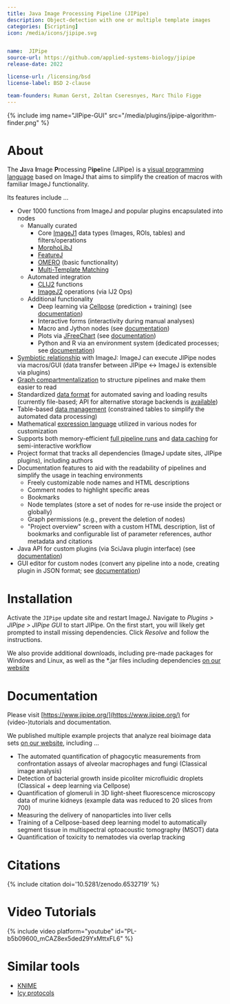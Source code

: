 ```yaml
---
title: Java Image Processing Pipeline (JIPipe)
description: Object-detection with one or multiple template images
categories: [Scripting]
icon: /media/icons/jipipe.svg


name:  JIPipe
source-url: https://github.com/applied-systems-biology/jipipe
release-date: 2022

license-url: /licensing/bsd
license-label: BSD 2-clause

team-founders: Ruman Gerst, Zoltan Cseresnyes, Marc Thilo Figge
---
```


{% include img name="JIPipe-GUI" src="/media/plugins/jipipe-algorithm-finder.png" %}

# About 

The **J**ava **I**mage **P**rocessing P**ipe**line (JIPipe) is a [visual programming language](https://en.wikipedia.org/wiki/Visual_programming_language) based on ImageJ that aims to simplify the creation of macros with familiar ImageJ functionality. 

Its features include ...

* Over 1000 functions from ImageJ and popular plugins encapsulated into nodes
  * Manually curated
    * Core [ImageJ1](https://imagej.net/software/imagej/) data types (Images, ROIs, tables) and filters/operations
    * [MorphoLibJ](https://imagej.net/plugins/morpholibj)
    * [FeatureJ](https://imagej.net/libs/imagescience)
    * [OMERO](https://imagej.net/software/omero) (basic functionality)
    * [Multi-Template Matching](https://imagej.net/plugins/multi-template-matching)
  * Automated integration
    * [CLIJ2](https://imagej.net/plugins/clij) functions
    * [ImageJ2](https://imagej.net/software/imagej2/index) operations (via IJ2 Ops)
  * Additional functionality
    * Deep learning via [Cellpose](https://www.cellpose.org/) (prediction + training) (see [documentation](https://www.jipipe.org/documentation/standard-library/cellpose/))
    * Interactive forms (interactivity during manual analyses)
    * Macro and Jython nodes (see [documentation](https://www.jipipe.org/documentation/standard-library/macro-node/))
    * Plots via [JFreeChart](https://www.jfree.org/jfreechart/) (see [documentation](https://www.jipipe.org/documentation/standard-library/plots-tables/))
    * Python and R via an environment system (dedicated processes; see [documentation](https://www.jipipe.org/documentation/standard-library/python/))
* [Symbiotic relationship](https://www.jipipe.org/documentation/imagej-integration/) with ImageJ: ImageJ can execute JIPipe nodes via macros/GUI (data transfer between JIPipe <-> ImageJ is extensible via plugins)
* [Graph compartmentalization](https://www.jipipe.org/documentation/create-pipelines/compartments/) to structure pipelines and make them easier to read
* Standardized [data format](https://www.jipipe.org/documentation-data-api/) for automated saving and loading results (currently file-based; API for alternative storage backends is [available](https://www.jipipe.org/apidocs/org/hkijena/jipipe/api/data/storage/package-summary.html))
* Table-based [data management](https://www.jipipe.org/documentation/basic-concepts/batch-processing/) (constrained tables to simplify the automated data processing)
* Mathematical [expression language](https://www.jipipe.org/documentation/create-pipelines/expressions/) utilized in various nodes for customization
* Supports both memory-efficient [full pipeline runs](https://www.jipipe.org/documentation/run-pipelines/run/) and [data caching](https://www.jipipe.org/documentation/run-pipelines/cache/) for semi-interactive workflow
* Project format that tracks all dependencies (ImageJ update sites, JIPipe plugins), including authors
* Documentation features to aid with the readability of pipelines and simplify the usage in teaching environments
  * Freely customizable node names and HTML descriptions
  * Comment nodes to highlight specific areas
  * Bookmarks
  * Node templates (store a set of nodes for re-use inside the project or globally) 
  * Graph permissions (e.g., prevent the deletion of nodes)
  * "Project overview" screen with a custom HTML description, list of bookmarks and configurable list of parameter references, author metadata and citations
* Java API for custom plugins (via SciJava plugin interface) (see [documentation](https://www.jipipe.org/documentation-java-api/))
* GUI editor for custom nodes (convert any pipeline into a node, creating plugin in JSON format; see [documentation](https://www.jipipe.org/documentation/create-json-extensions/))

# Installation

Activate the `JIPipe` update site and restart ImageJ. Navigate to *Plugins > JIPipe > JIPipe GUI* to start JIPipe.
On the first start, you will likely get prompted to install missing dependencies. Click *Resolve* and follow the instructions.

We also provide additional downloads, including pre-made packages for Windows and Linux, as well as the *.jar files including dependencies [on our website](https://www.jipipe.org/download/)

# Documentation

Please visit [https://www.jipipe.org/](https://www.jipipe.org/) for (video-)tutorials and documentation.

We published multiple example projects that analyze real bioimage data sets [on our website](https://www.jipipe.org/examples/), including ...

* The automated quantification of phagocytic measurements from confrontation assays of alveolar macrophages and fungi (Classical image analysis)
* Detection of bacterial growth inside picoliter microfluidic droplets (Classical + deep learning via Cellpose)
* Quantification of glomeruli in 3D light-sheet fluorescence microscopy data of murine kidneys (example data was reduced to 20 slices from 700)
* Measuring the delivery of nanoparticles into liver cells
* Training of a Cellpose-based deep learning model to automatically segment tissue in multispectral optoacoustic tomography (MSOT) data
* Quantification of toxicity to nematodes via overlap tracking

# Citations
{% include citation doi='10.5281/zenodo.6532719' %}

# Video Tutorials

{% include video platform="youtube" id="PL-b5b09600_mCAZ8ex5ded29YxMttxFL6" %}

# Similar tools

* [KNIME](https://www.knime.com/)
* [Icy protocols](https://icy.bioimageanalysis.org/)
